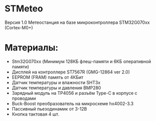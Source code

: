 # STMeteo
Версия 1.0
Метеостанция на базе микроконтроллера STM32G070xx (Cortex-M0+)
# Материалы:
- Stm32G070xx (Минимум 128КБ флеш-памяти и 6КБ оперативной памяти)
- Дисплей на контроллере ST7567R (GMG-12864 ver 2.0)
- EEPROM (FRAM) память от 4КБит
- Датчик температуры и влажности SHT3x
- Датчик температуры и давления BMP280
- Зарядный модуль на TP4056 и разъём Type-C в корпусе с проводами
- Buck-Boost преобразователь на микросхеме hx4002-3.3
- Пассивный пьезодинамик от 3-12В
- Кнопка тактовая 4 шт.
